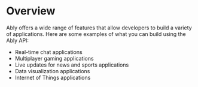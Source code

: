 # Overview

Ably offers a wide range of features that allow developers to build a variety
of applications. Here are some examples of what you can build using the Ably
API:

- Real-time chat applications
- Multiplayer gaming applications
- Live updates for news and sports applications
- Data visualization applications
- Internet of Things applications
